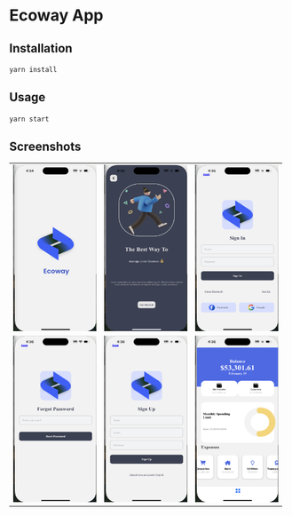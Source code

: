 # Ecoway App

## Installation
```bash
yarn install
```     

## Usage

```bash
yarn start
``` 

## Screenshots  

<div align="center">
  <table>
    <tr>
      <td><img src="screenshots/Ecoway-1.png" alt="Screenshot 1" width="150" height="300"/></td>
      <td><img src="screenshots/Ecoway-2.png" alt="Screenshot 2" width="150" height="300"/></td>
      <td><img src="screenshots/Ecoway-3.png" alt="Screenshot 3" width="150" height="300"/></td>
    </tr>
    <tr>
      <td><img src="screenshots/Ecoway-4.png" alt="Screenshot 1" width="150" height="300"/></td>
      <td><img src="screenshots/Ecoway-5.png" alt="Screenshot 2" width="150" height="300"/></td>
      <td><img src="screenshots/Ecoway-6.png" alt="Screenshot 3" width="150" height="300"/></td>
    </tr>
  </table>
</div>